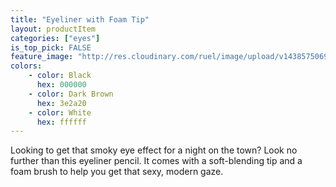 ```yaml
---
title: "Eyeliner with Foam Tip"
layout: productItem
categories: ["eyes"]
is_top_pick: FALSE
feature_image: "http://res.cloudinary.com/ruel/image/upload/v1438575069/fashion21/picture-22.jpg"
colors:
    - color: Black
      hex: 000000
    - color: Dark Brown
      hex: 3e2a20
    - color: White
      hex: ffffff
---
```

Looking to get that smoky eye effect for a night on the town? Look no further than this eyeliner pencil. It comes with a soft-blending tip and a foam brush to help you get that sexy, modern gaze. 